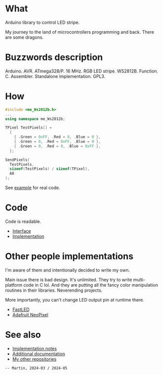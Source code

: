 # What

Arduino library to control LED stripe.

My journey to the land of microcontrollers programming and back.
There are some dragons.

# Buzzwords description

Arduino. AVR. ATmega328/P. 16 MHz. RGB LED stripe. WS2812B. Function.
C. Assembler. Standalone implementation. GPL3.

# How

```C++
#include <me_Ws2812b.h>
...
using namespace me_Ws2812b;

TPixel TestPixels[] =
  {
    { .Green = 0xFF, .Red = 0, .Blue = 0 },
    { .Green = 0, .Red = 0xFF, .Blue = 0 },
    { .Green = 0, .Red = 0, .Blue = 0xFF },
  };

SendPixels(
  TestPixels,
  sizeof(TestPixels) / sizeof(TPixel),
  A0
);
```

See [example](examples/me_Ws2812b/me_Ws2812b.ino) for real code.

# Code

Code is readable.

* [Interface](src/me_Ws2812b.h)
* [Implementation](src/me_Ws2812b.cpp)

# Other people implementations

I'm aware of them and intentionally decided to write my own.

Main issue there is bad design. It's unlimited. They try to write
multi-platform code in C lol. And they are putting all the fancy
color manipulation routines in their libraries. Neverending projects.

More importantly, you can't change LED output pin at runtime there.

* [FastLED](https://github.com/FastLED/FastLED)
* [Adafruit NeoPixel](https://github.com/adafruit/Adafruit_NeoPixel)

# See also

* [Implementation notes](extras/Implementation%20notes.txt)
* [Additional documentation](https://github.com/martin-eden/EmbeddedCpp-me_Ws2812b-Docs)
* [My other repositories](https://github.com/martin-eden/contents)

```
-- Martin, 2024-03 / 2024-05
```
